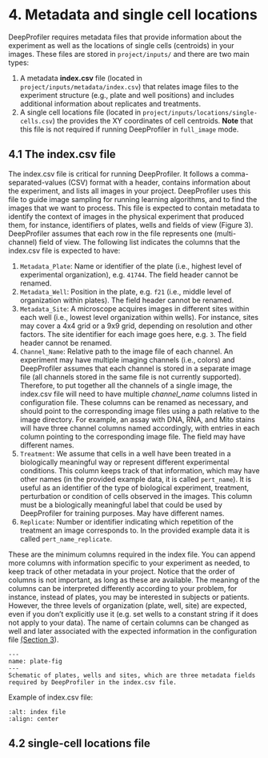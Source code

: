 # 4. Metadata and single cell locations

DeepProfiler requires metadata files that provide information about the experiment as well as the locations of single cells (centroids) in your images. These files are stored in `project/inputs/` and there are two main types: 

1. A metadata **index.csv** file (located in `project/inputs/metadata/index.csv`) that relates image files to the experiment structure (e.g., plate and well positions) and includes additional information about replicates and treatments.
2. A single cell locations file (located in `project/inputs/locations/single-cells.csv`) the provides the XY coordinates of cell centroids. **Note** that this file is not required if running DeepProfiler in `full_image` mode.

## **4.1 The index.csv file**

The index.csv file is critical for running DeepProfiler. It follows a comma-separated-values (CSV) format with a header, contains information about the experiment, and lists all images in your project. DeepProfiler uses this file to guide image sampling for running learning algorithms, and to find the images that we want to process. This file is expected to contain metadata to identify the context of images in the physical experiment that produced them, for instance, identifiers of plates, wells and fields of view (Figure 3). DeepProfiler assumes that each row in the file represents one (multi-channel) field of view. The following list indicates the columns that the index.csv file is expected to have:


1. `Metadata_Plate`: Name or identifier of the plate (i.e., highest level of experimental organization), e.g. `41744`. The field header cannot be renamed.
2. `Metadata_Well`: Position in the plate, e.g. `f21` (i.e., middle level of organization within plates). The field header cannot be renamed.
3. `Metadata_Site`: A microscope acquires images in different sites within each well (i.e., lowest level organization within wells). For instance, sites may cover a 4x4 grid or a 9x9 grid, depending on resolution and other factors. The site identifier for each image goes here, e.g. `3`. The field header cannot be renamed.
4. `Channel_Name`: Relative path to the image file of each channel. An experiment may have multiple imaging channels (i.e., colors) and DeepProfiler assumes that each channel is stored in a separate image file (all channels stored in the same file is not currently supported). Therefore, to put together all the channels of a single image, the index.csv file will need to have multiple _channel_name_ columns listed in configuration file. These columns can be renamed as necessary, and should point to the corresponding image files using a path relative to the image directory. For example, an assay with DNA, RNA, and Mito stains will have three channel columns named accordingly, with entries in each column pointing to the corresponding image file. The field may have different names.
5. `Treatment`: We assume that cells in a well have been treated in a biologically meaningful way or represent different experimental conditions. This column keeps track of that information, which may have other names (in the provided example data, it is called `pert_name`). It is useful as an identifier of the type of biological experiment, treatment, perturbation or condition of cells observed in the images. This column must be a biologically meaningful label that could be used by DeepProfiler for training purposes. May have different names.
6. `Replicate`: Number or identifier indicating which repetition of the treatment an image corresponds to. In the provided example data it is called `pert_name_replicate`.

These are the minimum columns required in the index file. You can append more columns with information specific to your experiment as needed, to keep track of other metadata in your project. Notice that the order of columns is not important, as long as these are available. The meaning of the columns can be interpreted differently according to your problem, for instance, instead of plates, you may be interested in subjects or patients. However, the three levels of organization (plate, well, site) are expected, even if you don’t explicitly use it (e.g. set wells to a constant string if it does not apply to your data). The name of certain columns can be changed as well and later associated with the expected information in the configuration file [(Section 3](#heading=h.5i3187icaj4t)).


```{figure} images/image3.png
---
name: plate-fig
---
Schematic of plates, wells and sites, which are three metadata fields required by DeepProfiler in the index.csv file.
```


Example of index.csv file:

```{image} images/image4.png
:alt: index file
:align: center
```
## **4.2 single-cell locations file**


